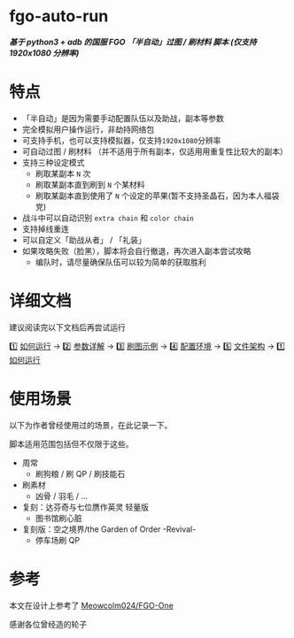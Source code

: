 # **fgo-auto-run**

***基于 python3 + adb 的国服 FGO 「半自动」过图 / 刷材料 脚本 (仅支持 1920x1080 分辨率)***

# 特点

* 「半自动」是因为需要手动配置队伍以及助战，副本等参数
* 完全模拟用户操作运行，非劫持网络包
* 可支持手机，也可以支持模拟器，仅支持`1920x1080`分辨率
* 可自动过图 / 刷材料 （并不适用于所有副本，仅适用用重复性比较大的副本）
* 支持三种设定模式
  * 刷取某副本 `N` 次
  * 刷取某副本直到刷到 `N` 个某材料
  * 刷取某副本直到使用了 `N` 个设定的苹果(暂不支持圣晶石，因为本人福袋党)
* 战斗中可以自动识别 `extra chain` 和 `color chain`
* 支持掉线重连
* 可以自定义「助战从者」 / 「礼装」
* 如果攻略失败（脸黑），脚本将会自行撤退，再次进入副本尝试攻略
  * 编队时，请尽量确保队伍可以较为简单的获取胜利

# 详细文档

建议阅读完以下文档后再尝试运行

:one: [如何运行](https://github.com/airbirdx/fgo-auto-run/blob/master/wiki/howtorun.md) → :two: [参数详解](https://github.com/airbirdx/fgo-auto-run/blob/master/wiki/parameter.md) → :three: [刷图示例](https://github.com/airbirdx/fgo-auto-run/blob/master/wiki/example.md) → :four: [配置环境](https://github.com/airbirdx/fgo-auto-run/blob/master/wiki/environment.md) → :five: [文件架构](https://github.com/airbirdx/fgo-auto-run/blob/master/wiki/architecture.md) → :one: ​[如何运行](https://github.com/airbirdx/fgo-auto-run/blob/master/wiki/howtorun.md) 

# 使用场景

以下为作者曾经使用过的场景，在此记录一下。

脚本适用范围包括但不仅限于这些。

* 周常
  * 刷狗粮 / 刷 QP / 刷技能石
* 刷素材
  * 凶骨 / 羽毛 / ...
* 复刻：达芬奇与七位赝作英灵 轻量版
  * 图书馆刷心脏
* 复刻版：空之境界/the Garden of Order -Revival-
  * 停车场刷 QP

# 参考

本文在设计上参考了 [Meowcolm024/FGO-One](https://github.com/Meowcolm024/FGO-One) 

感谢各位曾经造的轮子

